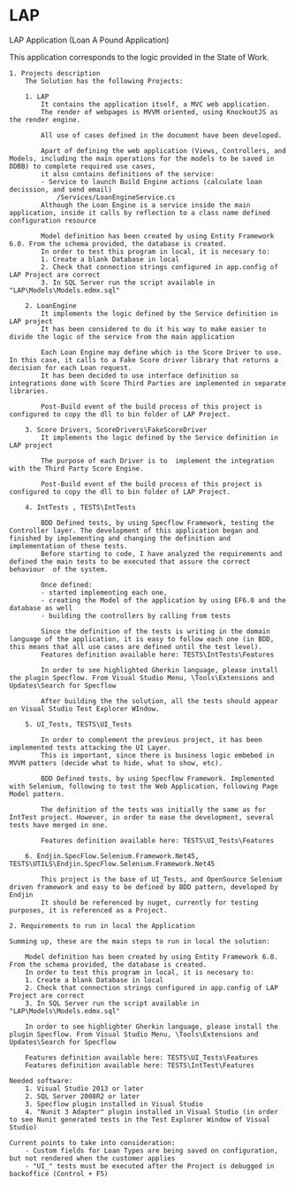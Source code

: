 # LAP


LAP Application (Loan A Pound Application)

This application corresponds to the logic provided in the State of Work.

	1. Projects description
		The Solution has the following Projects:

		1. LAP
			It contains the application itself, a MVC web application.
			The render of webpages is MVVM oriented, using KnockoutJS as the render engine.

			All use of cases defined in the document have been developed.

			Apart of defining the web application (Views, Controllers, and Models, including the main operations for the models to be saved in DDBB) to complete required use cases,
			it also contains definitions of the service:
			- Service to launch Build Engine actions (calculate loan decission, and send email)
				/Services/LoanEngineService.cs
			Although the Loan Engine is a service inside the main application, inside it calls by reflection to a class name defined configuration resource

			Model definition has been created by using Entity Framework 6.0. From the schema provided, the database is created.
			In order to test this program in local, it is necesary to:
			1. Create a blank Database in local
			2. Check that connection strings configured in app.config of LAP Project are correct
			3. In SQL Server run the script available in "LAP\Models\Models.edmx.sql"
		
		2. LoanEngine		
			It implements the logic defined by the Service definition in LAP project
			It has been considered to do it his way to make easier to divide the logic of the service from the main application
	
			Each Loan Engine may define which is the Score Driver to use. In this case, it calls to a Fake Score driver library that returns a decision for each Loan request.
			It has been decided to use interface definition so integrations done with Score Third Parties are implemented in separate libraries.

			Post-Build event of the build process of this project is configured to copy the dll to bin folder of LAP Project.

		3. Score Drivers, ScoreDrivers\FakeScoreDriver
			It implements the logic defined by the Service definition in LAP project

			The purpose of each Driver is to  implement the integration with the Third Party Score Engine.
	
			Post-Build event of the build process of this project is configured to copy the dll to bin folder of LAP Project.	

		4. IntTests , TESTS\IntTests

			BDD Defined tests, by using Specflow Framework, testing the Controller layer. The development of this application began and finished by implementing and changing the definition and implementation of these tests.
			Before starting to code, I have analyzed the requirements and defined the main tests to be executed that assure the correct behaviour  of the system.

			Once defined: 
			- started implementing each one,
			- creating the Model of the application by using EF6.0 and the database as well
			- building the controllers by calling from tests

			Since the definition of the tests is writing in the domain language of the application, it is easy to follow each one (in BDD, this means that all use cases are defined until the test level).
			Features definition available here: TESTS\IntTests\Features

			In order to see highlighted Gherkin language, please install the plugin Specflow. From Visual Studio Menu, \Tools\Extensions and Updates\Search for Specflow

			After building the the solution, all the tests should appear on Visual Studio Test Explorer WIndow.

		5. UI_Tests, TESTS\UI_Tests

			In order to complement the previous project, it has been implemented tests attacking the UI Layer. 
			This is important, since there is business logic embebed in MVVM patters (decide what to hide, what to show, etc).

			BDD Defined tests, by using Specflow Framework. Implemented with Selenium, following to test the Web Application, following Page Model pattern.

			The definition of the tests was initially the same as for IntTest project. However, in order to ease the development, several tests have merged in one.

			Features definition available here: TESTS\UI_Tests\Features

		6. Endjin.SpecFlow.Selenium.Framework.Net45, TESTS\UTILS\Endjin.SpecFlow.Selenium.Framework.Net45

			This project is the base of UI_Tests, and OpenSource Selenium driven framework and easy to be defined by BDD pattern, developed by Endjin
			It should be referenced by nuget, currently for testing purposes, it is referenced as a Project.

	2. Requirements to run in local the Application

	Summing up, these are the main steps to run in local the solution:

		Model definition has been created by using Entity Framework 6.0. From the schema provided, the database is created.
		In order to test this program in local, it is necesary to:
		1. Create a blank Database in local
		2. Check that connection strings configured in app.config of LAP Project are correct
		3. In SQL Server run the script available in "LAP\Models\Models.edmx.sql"

		In order to see highlighter Gherkin language, please install the plugin Specflow. From Visual Studio Menu, \Tools\Extensions and Updates\Search for Specflow

		Features definition available here: TESTS\UI_Tests\Features
		Features definition available here: TESTS\IntTest\Features

	Needed software:
		1. Visual Studio 2013 or later
		2. SQL Server 2008R2 or later
		3. Specflow plugin installed in Visual Studio
		4. "Nunit 3 Adapter" plugin installed in Visual Studio (in order to see Nunit generated tests in the Test Explorer Window of Visual Studio)
		
	Current points to take into consideration:
		- Custom fields for Loan Types are being saved on configuration, but not rendered when the customer applies 
		- "UI_" tests must be executed after the Project is debugged in backoffice (Control + F5)
	